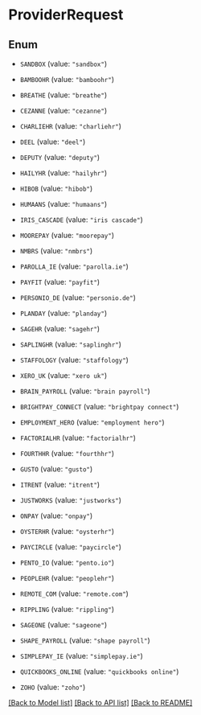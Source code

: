 # ProviderRequest

## Enum


* `SANDBOX` (value: `"sandbox"`)

* `BAMBOOHR` (value: `"bamboohr"`)

* `BREATHE` (value: `"breathe"`)

* `CEZANNE` (value: `"cezanne"`)

* `CHARLIEHR` (value: `"charliehr"`)

* `DEEL` (value: `"deel"`)

* `DEPUTY` (value: `"deputy"`)

* `HAILYHR` (value: `"hailyhr"`)

* `HIBOB` (value: `"hibob"`)

* `HUMAANS` (value: `"humaans"`)

* `IRIS_CASCADE` (value: `"iris cascade"`)

* `MOOREPAY` (value: `"moorepay"`)

* `NMBRS` (value: `"nmbrs"`)

* `PAROLLA_IE` (value: `"parolla.ie"`)

* `PAYFIT` (value: `"payfit"`)

* `PERSONIO_DE` (value: `"personio.de"`)

* `PLANDAY` (value: `"planday"`)

* `SAGEHR` (value: `"sagehr"`)

* `SAPLINGHR` (value: `"saplinghr"`)

* `STAFFOLOGY` (value: `"staffology"`)

* `XERO_UK` (value: `"xero uk"`)

* `BRAIN_PAYROLL` (value: `"brain payroll"`)

* `BRIGHTPAY_CONNECT` (value: `"brightpay connect"`)

* `EMPLOYMENT_HERO` (value: `"employment hero"`)

* `FACTORIALHR` (value: `"factorialhr"`)

* `FOURTHHR` (value: `"fourthhr"`)

* `GUSTO` (value: `"gusto"`)

* `ITRENT` (value: `"itrent"`)

* `JUSTWORKS` (value: `"justworks"`)

* `ONPAY` (value: `"onpay"`)

* `OYSTERHR` (value: `"oysterhr"`)

* `PAYCIRCLE` (value: `"paycircle"`)

* `PENTO_IO` (value: `"pento.io"`)

* `PEOPLEHR` (value: `"peoplehr"`)

* `REMOTE_COM` (value: `"remote.com"`)

* `RIPPLING` (value: `"rippling"`)

* `SAGEONE` (value: `"sageone"`)

* `SHAPE_PAYROLL` (value: `"shape payroll"`)

* `SIMPLEPAY_IE` (value: `"simplepay.ie"`)

* `QUICKBOOKS_ONLINE` (value: `"quickbooks online"`)

* `ZOHO` (value: `"zoho"`)


[[Back to Model list]](../README.md#documentation-for-models) [[Back to API list]](../README.md#documentation-for-api-endpoints) [[Back to README]](../README.md)


